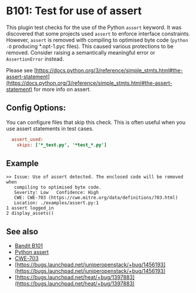 # B101: Test for use of assert

This plugin test checks for the use of the Python `assert` keyword.
It was discovered that some projects used `assert` to enforce interface constraints.
However, `assert` is removed with compiling to optimised byte code (`python -O` producing
*.opt-1.pyc files). This caused various protections to be removed. Consider raising a
semantically meaningful error or `AssertionError` instead.

Please see
[https://docs.python.org/3/reference/simple_stmts.html#the-assert-statement](https://docs.python.org/3/reference/simple_stmts.html#the-assert-statement)
for more info on assert.

## Config Options:

You can configure files that skip this check. This is often useful when you use assert
statements in test cases.

```ini
  assert_used:
    skips: ['*_test.py', '*test_*.py']
```

## Example

```console
>> Issue: Use of assert detected. The enclosed code will be removed when
   compiling to optimised byte code.
   Severity: Low   Confidence: High
   CWE: CWE-703 (https://cwe.mitre.org/data/definitions/703.html)
   Location: ./examples/assert.py:1
1 assert logged_in
2 display_assets()
```

## See also

* [Bandit B101](https://bandit.readthedocs.io/en/latest/plugins/b101_assert_used.html)
* [Python assert](https://docs.python.org/3/reference/simple_stmts.html#the-assert-statement)
* [CWE-703](https://cwe.mitre.org/data/definitions/703.html)
* [https://bugs.launchpad.net/juniperopenstack/+bug/1456193](https://bugs.launchpad.net/juniperopenstack/+bug/1456193)
* [https://bugs.launchpad.net/heat/+bug/1397883](https://bugs.launchpad.net/heat/+bug/1397883)
